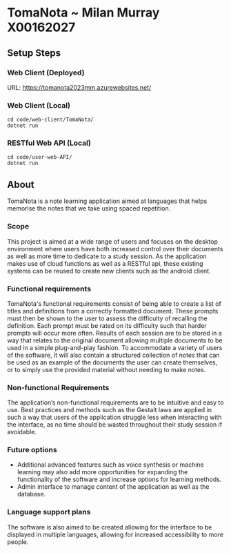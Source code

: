 # TomaNota ~ Milan Murray X00162027

## Setup Steps

### Web Client (Deployed)

URL: https://tomanota2023mm.azurewebsites.net/

### Web Client (Local)

``` shell
cd code/web-client/TomaNota/
dotnet run
```

### RESTful Web API (Local)

``` shell
cd code/user-web-API/
dotnet run
```

## About

TomaNota is a note learning application aimed at languages that helps memorise the notes that we take using spaced repetition. 

### Scope

This project is aimed at a wide range of users and focuses on the desktop environment where users have both increased control over their documents as well as more time to dedicate to a study session. As the application makes use of cloud functions as well as a RESTful api, these existing systems can be reused to create new clients such as the android client.

### Functional requirements

TomaNota's functional requirements consist of being able to create a list of titles and definitions from a correctly formatted document. These prompts must then be shown to the user to assess the difficulty of recalling the definition. Each prompt must be rated on its difficulty such that harder prompts will occur more often. Results of each session are to be stored in a way that relates to the original document allowing multiple documents to be used in a simple plug-and-play fashion. To accommodate a variety of users of the software, it will also contain a structured collection of notes that can be used as an example of the documents the user can create themselves, or to simply use the provided material without needing to make notes.

### Non-functional Requirements

The application’s non-functional requirements are to be intuitive and easy to use. Best practices and methods such as the Gestalt laws are applied in such a way that users of the application struggle less when interacting with the interface, as no time should be wasted throughout their study session if avoidable.

### Future options

- Additional advanced features such as voice synthesis or machine learning may also add more opportunities for expanding the functionality of the software and increase options for learning methods.
- Admin interface to manage content of the application as well as the database.

### Language support plans

The software is also aimed to be created allowing for the interface to be displayed in multiple languages, allowing for increased accessibility to more people.
